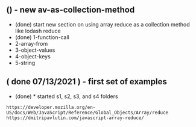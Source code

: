 
## () - new av-as-collection-method
* (done) start new section on using array reduce as a collection method like lodash reduce
* (done) 1-function-call
* 2-array-from
* 3-object-values
* 4-object-keys
* 5-string

## ( done 07/13/2021 ) - first set of examples
* (done) * started s1, s2, s3, and s4 folders

```
https://developer.mozilla.org/en-US/docs/Web/JavaScript/Reference/Global_Objects/Array/reduce
https://dmitripavlutin.com/javascript-array-reduce/
```